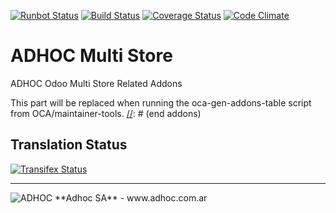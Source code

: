 [![Runbot Status](http://runbot.adhoc.com.ar/runbot/badge/flat/17/8.0.svg)](http://runbot.adhoc.com.ar/runbot/repo/github-com-ingadhoc-multi-store-17)
[![Build Status](https://travis-ci.org/ingadhoc/multi-store.svg?branch=8.0)](https://travis-ci.org/ingadhoc/multi-store)
[![Coverage Status](https://coveralls.io/repos/ingadhoc/multi-store/badge.png?branch=8.0)](https://coveralls.io/r/ingadhoc/multi-store?branch=8.0)
[![Code Climate](https://codeclimate.com/github/ingadhoc/multi-store/badges/gpa.svg)](https://codeclimate.com/github/ingadhoc/multi-store)

# ADHOC Multi Store

ADHOC Odoo Multi Store Related Addons

[//]: # (addons)
This part will be replaced when running the oca-gen-addons-table script from OCA/maintainer-tools.
[//]: # (end addons)

Translation Status
------------------
[![Transifex Status](https://www.transifex.com/projects/p/ingadhoc-multi-store-9-0/chart/image_png)](https://www.transifex.com/projects/p/ingadhoc-multi-store-9-0)

----

<img alt="ADHOC" src="http://fotos.subefotos.com/83fed853c1e15a8023b86b2b22d6145bo.png" />
**Adhoc SA** - www.adhoc.com.ar
